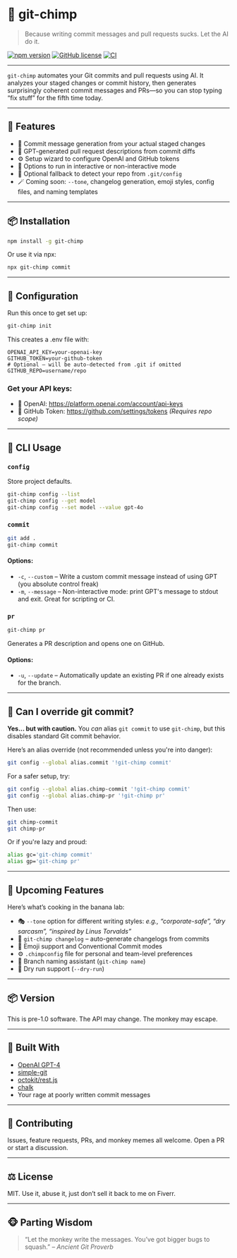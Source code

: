 # 🐒 git-chimp

> Because writing commit messages and pull requests sucks. Let the AI do it.

[![npm version](https://img.shields.io/npm/v/git-chimp)](https://www.npmjs.com/package/git-chimp)
[![GitHub license](https://img.shields.io/github/license/MarkRabey/git-chimp)](https://github.com/MarkRabey/git-chimp/blob/main/LICENSE)
[![CI](https://img.shields.io/github/actions/workflow/status/MarkRabey/git-chimp/release.yml)](https://github.com/MarkRabey/git-chimp/actions)

---

`git-chimp` automates your Git commits and pull requests using AI. It analyzes your staged changes or commit history, then generates surprisingly coherent commit messages and PRs—so you can stop typing “fix stuff” for the fifth time today.

---

## 🧠 Features

- 🧵 Commit message generation from your actual staged changes
- 🚀 GPT-generated pull request descriptions from commit diffs
- ⚙️ Setup wizard to configure OpenAI and GitHub tokens
- 🧃 Options to run in interactive or non-interactive mode
- 🫣 Optional fallback to detect your repo from `.git/config`
- 🪄 Coming soon: `--tone`, changelog generation, emoji styles, config files, and naming templates

---

## 📦 Installation

```bash
npm install -g git-chimp
```

Or use it via npx:

```bash
npx git-chimp commit
```

---

## 🔧 Configuration

Run this once to get set up:
```bash
git-chimp init
```

This creates a .env file with:
```env
OPENAI_API_KEY=your-openai-key
GITHUB_TOKEN=your-github-token
# Optional – will be auto-detected from .git if omitted
GITHUB_REPO=username/repo
```

### Get your API keys:
- 🧠 OpenAI: https://platform.openai.com/account/api-keys
- 🐙 GitHub Token: https://github.com/settings/tokens *(Requires repo scope)*

---

## 🧪 CLI Usage

### `config`
Store project defaults.

```bash
git-chimp config --list
git-chimp config --get model
git-chimp config --set model --value gpt-4o
```

### `commit`

```bash
git add .
git-chimp commit
```

#### Options:
- `-c`, `--custom` – Write a custom commit message instead of using GPT (you absolute control freak)
- `-m`, `--message` – Non-interactive mode: print GPT's message to stdout and exit. Great for scripting or CI.

### `pr`

```bash
git-chimp pr
```
Generates a PR description and opens one on GitHub.

#### Options:
- `-u`, `--update` – Automatically update an existing PR if one already exists for the branch.

---

## 🧨 Can I override git commit?
**Yes... but with caution.** You *can* alias `git commit` to use `git-chimp`, but this disables standard Git commit behavior.

Here’s an alias override (not recommended unless you're into danger):

```bash
git config --global alias.commit '!git-chimp commit'
```

For a safer setup, try:

```bash
git config --global alias.chimp-commit '!git-chimp commit'
git config --global alias.chimp-pr '!git-chimp pr'
```

Then use:

```bash
git chimp-commit
git chimp-pr
```

Or if you're lazy and proud:

```bash
alias gc='git-chimp commit'
alias gp='git-chimp pr'
```

---

## 🧪 Upcoming Features
Here’s what’s cooking in the banana lab:

- 🎭 `--tone` option for different writing styles: *e.g., “corporate-safe”, “dry sarcasm”, “inspired by Linus Torvalds”*
- 📓 `git-chimp changelog` – auto-generate changelogs from commits
- 🍿 Emoji support and Conventional Commit modes
- ⚙️ `.chimpconfig` file for personal and team-level preferences
- 🔀 Branch naming assistant (`git-chimp name`)
- 🧪 Dry run support (`--dry-run`)

---

## 📦 Version
This is pre-1.0 software. The API may change. The monkey may escape.

___

## 🧠 Built With

- [OpenAI GPT-4](https://platform.openai.com/docs)
- [simple-git](https://github.com/steveukx/git-js)
- [octokit/rest.js](https://github.com/octokit/rest.js)
- [chalk](https://github.com/chalk/chalk)
- Your rage at poorly written commit messages

---

## 🐛 Contributing
Issues, feature requests, PRs, and monkey memes all welcome. Open a PR or start a discussion.

---

## ⚖️ License
MIT. Use it, abuse it, just don’t sell it back to me on Fiverr.

---

## 🐵 Parting Wisdom
> “Let the monkey write the messages. You’ve got bigger bugs to squash.”
> *– Ancient Git Proverb*
